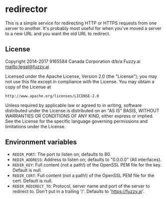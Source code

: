 redirector
==========

This is a simple service for redirecting HTTP or HTTPS requests from one server
to another. It's probably most useful for when you've moved a server to a new
URL and you want the old URL to redirect.

License
-------

Copyright 2014-2017 9165584 Canada Corporation d/b/a Fuzzy.ai <mailto:legal@fuzzy.ai>

Licensed under the Apache License, Version 2.0 (the "License");
you may not use this file except in compliance with the License.
You may obtain a copy of the License at

    http://www.apache.org/licenses/LICENSE-2.0

Unless required by applicable law or agreed to in writing, software
distributed under the License is distributed on an "AS IS" BASIS,
WITHOUT WARRANTIES OR CONDITIONS OF ANY KIND, either express or implied.
See the License for the specific language governing permissions and
limitations under the License.

Environment variables
---------------------

-   `REDIR_PORT`: The port to listen on; defaults to 80.
-   `REDIR_ADDRESS`: Address to listen on; defaults to "0.0.0.0" (All interfaces).
-   `REDIR_KEY`: Full content (not a path!) of the OpenSSL PEM file for the key.
    Default is null.
-   `REDIR_CERT`: Full content (not a path!) of the OpenSSL PEM file for the cert.
    Default is null.
-   `REDIR_REDIRECT_TO`: Protocol, server name and port of the server to redirect
    to. Don't put in a trailing '/'. Defaults to '<https://fuzzy.ai>'.
